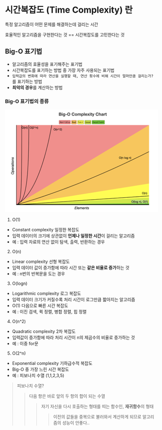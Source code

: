 # 시간복잡도 (Time Complexity) 란

특정 알고리즘이 어떤 문제를 해결하는데 걸리는 시간

효율적인 알고리즘을 구현한다는 것 == 시간복잡도를 고민한다는 것

## Big-O 표기법

- 알고리즘의 효율성을 표기해주는 표기법
- 시간복잡도를 표기하는 방법 중 가장 자주 사용되는 표기법
- `입력값의 변화에 따라 연산을 실행할 때, 연산 횟수에 비해 시간이 얼마만큼 걸리는가?` 를 표기하는 방법
- **최악의 경우**를 계산하는 방법

### Big-O 표기법의 종류

<img width="600" src="../../Images/BigO.png" alt="BigO">

1. O(1)

- Constant complexity 일정한 복잡도
- 입력 데이터의 크기에 상관없이 **언제나 일정한 시간**이 걸리는 알고리즘
- 예 : 입력 자료의 연산 없이 탐색, 출력, 반환하는 경우


2. O(n)

- Linear complexity 선형 복잡도
- 입력 데이터 값이 증가함에 따라 시간 또는 **같은 비율로 증가**하는 것
- 예 : n번의 반복문을 도는 경우


3. O(logn)

- Logarithmic complexity 로그 복잡도
- 입력 데이터 크기가 커질수록 처리 시간이 로그만큼 짧아지는 알고리즘
- O(1) 다음으로 빠른 시간 복잡도
- 예 : 이진 검색, 퀵 정렬, 병합 정렬, 힙 정렬


4. O(n^2)

- Quadratic complexity 2차 복잡도
- 입력값이 증가함에 따라 처리 시간이 n의 제곱수의 비율로 증가하는 것
- 예 : 이중 for문


5. O(2^n)

- Exponential complexity 기하급수적 복잡도
- Big-O 중 가장 느린 시간 복잡도
- 예 : 피보나치 수열 (1,1,2,3,5)
> 피보나치 수열?
>> 다음 항은 바로 앞의 두 항의 합이 되는 수열
>>> 자기 자신을 다시 호출하는 형태를 띠는 함수인, **재귀함수**의 형태
>>>> 이전의 값들을 중복으로 불러와서 계산하게 되므로 알고리즘의 성능이 안좋다..